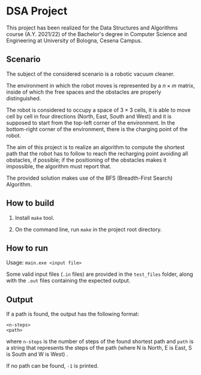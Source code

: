 # DSA Project

This project has been realized for the Data Structures and Algorithms course (A.Y. 2021/22) of the Bachelor's degree in Computer Science and Engineering at University of Bologna, Cesena Campus.

## Scenario

The subject of the considered scenario is a robotic vacuum cleaner.

The environment in which the robot moves is represented by a ${n \times m}$ matrix, inside of which the free spaces and the obstacles are properly distinguished.

The robot is considered to occupy a space of ${3 \times 3}$ cells, it is able to move cell by cell in four directions (North, East, South and West) and it is supposed to start from the top-left corner of the environment. In the bottom-right corner of the environment, there is the charging point of the robot.

The aim of this project is to realize an algorithm to compute the shortest path that the robot has to follow to reach the recharging point avoiding all obstacles, if possible; if the positioning of the obstacles makes it impossible, the algorithm must report that.

The provided solution makes use of the BFS (Breadth-First Search) Algorithm.

## How to build

1. Install ``make`` tool.

2. On the command line, run ``make`` in the project root directory.

## How to run

Usage: ``main.exe <input file>``

Some valid input files (``.in`` files) are provided in the ``test_files`` folder, along with the ``.out`` files containing the expected output.

## Output

If a path is found, the output has the following format:
```
<n-steps>
<path>
```
where ``n-steps`` is the number of steps of the found shortest path and ``path`` is a string that represents the steps of the path (where N is North, E is East, S is South and W is West) .

If no path can be found, ``-1`` is printed.
